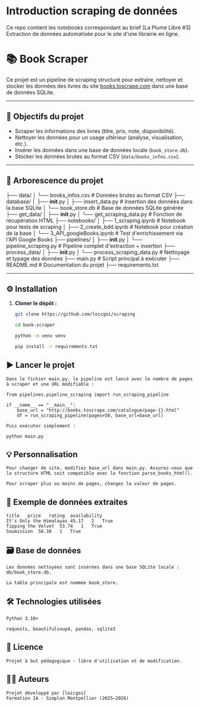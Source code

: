 Introduction scraping de données
================================

Ce repo contient les notebooks correspondant au brief [La Plume Libre #3] Extraction de données automatisée pour le site d'une librairie en ligne.


# 📚 Book Scraper

Ce projet est un pipeline de scraping structuré pour extraire, nettoyer et stocker les données des livres du site [books.toscrape.com](http://books.toscrape.com) dans une base de données SQLite.

---

## 🧠 Objectifs du projet

- Scraper les informations des livres (titre, prix, note, disponibilité).
- Nettoyer les données pour un usage ultérieur (analyse, visualisation, etc.).
- Insérer les données dans une base de données locale (`book_store.db`).
- Stocker les données brutes au format CSV (`data/books_infos.csv`).

---

## 📁 Arborescence du projet

├── data/
│   └── books_infos.csv            # Données brutes au format CSV
├── database/
│   ├── __init__.py
│   ├── insert_data.py             # Insertion des données dans la base SQLite
│   └── book_store.db              # Base de données SQLite générée
├── get_data/
│   ├── __init__.py
│   └── get_scraping_data.py       # Fonction de récupération HTML
├── notebooks/
│   ├── 1_scraping.ipynb           # Notebook pour tests de scraping
│   ├── 2_create_bdd.ipynb         # Notebook pour création de la base
│   └── 3_API_googleBooks.ipynb    # Test d'enrichissement via l'API Google Books
├── pipelines/
│   ├── __init__.py
│   └── pipeline_scraping.py       # Pipeline complet d'extraction + insertion
├── process_data/
│   ├── __init__.py
│   └── process_scraping_data.py   # Nettoyage et typage des données
├── main.py                        # Script principal à exécuter
├── README.md                      # Documentation du projet
├── requirements.txt

---

## ⚙️ Installation

1. **Cloner le dépôt :**
   ```bash
   git clone https://github.com/loicgoi/scraping
   
   cd book-scraper

   python -m venv venv

   pip install -r requirements.txt


## ▶️ Lancer le projet

    Dans le fichier main.py, le pipeline est lancé avec le nombre de pages à scraper et une URL modifiable :

    from pipelines.pipeline_scraping import run_scraping_pipeline

    if __name__ == "__main__":
        base_url = "http://books.toscrape.com/catalogue/page-{}.html"
        df = run_scraping_pipeline(pages=50, base_url=base_url)
    
    Puis exécuter simplement :

    python main.py

## 💡 Personnalisation
    Pour changer de site, modifiez base_url dans main.py. Assurez-vous que la structure HTML soit compatible avec la fonction parse_books_html().

    Pour scraper plus ou moins de pages, changez la valeur de pages.

## 🧪 Exemple de données extraites
    title	price	rating	availability
    It's Only the Himalayas	45.17	2	True
    Tipping the Velvet	53.74	1	True
    Soumission	50.10	1	True

## 🗃️ Base de données
    Les données nettoyées sont insérées dans une base SQLite locale : db/book_store.db.

    La table principale est nommée book_store.

## 🛠️ Technologies utilisées
    Python 3.10+

    requests, beautifulsoup4, pandas, sqlite3

## 📄 Licence
    Projet à but pédagogique - libre d'utilisation et de modification.

## 🙋‍♀️ Auteurs
    Projet développé par [loicgoi]
    Formation IA - Simplon Montpellier (2025–2026)